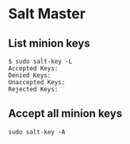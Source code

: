 # Salt Master

## List minion keys
```
$ sudo salt-key -L
Accepted Keys:
Denied Keys:
Unaccepted Keys:
Rejected Keys:
```

## Accept all minion keys
```
sudo salt-key -A
```
